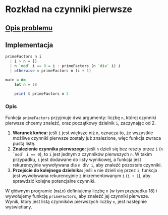 # Rozkład na czynniki pierwsze

## [Opis problemu](../../../../algorithms/integers/prime-factors.md)

## Implementacja

```haskell linenums="1"
primeFactors n i
  | i > n = []
  | n `mod` i == 0 = i : primeFactors (n `div` i) i
  | otherwise = primeFactors n (i + 1)

main = do
    let n = 18

    print $ primeFactors n 2
```

### Opis

Funkcja `primeFactors` przyjmuje dwa argumenty: liczbę `n`, której czynniki pierwsze chcemy znaleźć, oraz początkowy dzielnik `i`, zaczynając od 2.

1. **Warunek końca:** jeśli `i` jest większe niż `n`, oznacza to, że wszystkie możliwe czynniki pierwsze zostały już znalezione, więc funkcja zwraca pustą listę.
2. **Znalezienie czynnika pierwszego:** jeśli `n` dzieli się bez reszty przez `i` (``n `mod` i == 0``), to `i` jest jednym z czynników pierwszych `n`. W takim przypadku, `i` jest dodawane do listy wynikowej, a funkcja jest rekurencyjnie wywoływana dla `n `div` i`, aby znaleźć pozostałe czynniki.
3. **Przejście do kolejnego dzielnika:** jeśli `n` nie dzieli się przez `i`, funkcja jest wywoływana rekurencyjnie z inkrementowanym `i` (`i + 1`), aby sprawdzić kolejne potencjalne czynniki.

W głównym programie (`main`) definiujemy liczbę `n` (w tym przypadku 18) i wywołujemy funkcję `primeFactors`, aby znaleźć jej czynniki pierwsze. Wynik, który jest listą czynników pierwszych liczby `n`, jest następnie wyświetlany.
